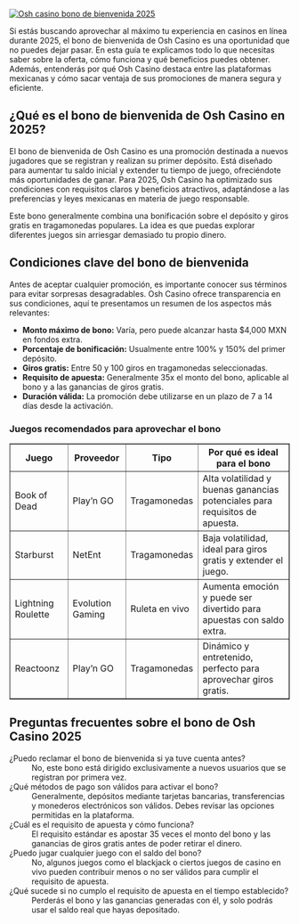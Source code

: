 [![Osh casino bono de bienvenida 2025](https://123-caf.pages.dev/gitsignup.png)](https://vrmoo.ru/Bt82HjjY)

<p>Si estás buscando aprovechar al máximo tu experiencia en casinos en línea durante 2025, el bono de bienvenida de Osh Casino es una oportunidad que no puedes dejar pasar. En esta guía te explicamos todo lo que necesitas saber sobre la oferta, cómo funciona y qué beneficios puedes obtener. Además, entenderás por qué Osh Casino destaca entre las plataformas mexicanas y cómo sacar ventaja de sus promociones de manera segura y eficiente.</p>  <h2>¿Qué es el bono de bienvenida de Osh Casino en 2025?</h2> <p>El bono de bienvenida de Osh Casino es una promoción destinada a nuevos jugadores que se registran y realizan su primer depósito. Está diseñado para aumentar tu saldo inicial y extender tu tiempo de juego, ofreciéndote más oportunidades de ganar. Para 2025, Osh Casino ha optimizado sus condiciones con requisitos claros y beneficios atractivos, adaptándose a las preferencias y leyes mexicanas en materia de juego responsable.</p> <p>Este bono generalmente combina una bonificación sobre el depósito y giros gratis en tragamonedas populares. La idea es que puedas explorar diferentes juegos sin arriesgar demasiado tu propio dinero.</p>  <h2>Condiciones clave del bono de bienvenida</h2> <p>Antes de aceptar cualquier promoción, es importante conocer sus términos para evitar sorpresas desagradables. Osh Casino ofrece transparencia en sus condiciones, aquí te presentamos un resumen de los aspectos más relevantes:</p> <ul>   <li><strong>Monto máximo de bono:</strong> Varía, pero puede alcanzar hasta $4,000 MXN en fondos extra.</li>   <li><strong>Porcentaje de bonificación:</strong> Usualmente entre 100% y 150% del primer depósito.</li>   <li><strong>Giros gratis:</strong> Entre 50 y 100 giros en tragamonedas seleccionadas.</li>   <li><strong>Requisito de apuesta:</strong> Generalmente 35x el monto del bono, aplicable al bono y a las ganancias de giros gratis.</li>   <li><strong>Duración válida:</strong> La promoción debe utilizarse en un plazo de 7 a 14 días desde la activación.</li> </ul>  <h3>Juegos recomendados para aprovechar el bono</h3> <table border="1" cellpadding="5" cellspacing="0">   <thead>     <tr>       <th>Juego</th>       <th>Proveedor</th>       <th>Tipo</th>       <th>Por qué es ideal para el bono</th>     </tr>   </thead>   <tbody>     <tr>       <td>Book of Dead</td>       <td>Play’n GO</td>       <td>Tragamonedas</td>       <td>Alta volatilidad y buenas ganancias potenciales para requisitos de apuesta.</td>     </tr>     <tr>       <td>Starburst</td>       <td>NetEnt</td>       <td>Tragamonedas</td>       <td>Baja volatilidad, ideal para giros gratis y extender el juego.</td>     </tr>     <tr>       <td>Lightning Roulette</td>       <td>Evolution Gaming</td>       <td>Ruleta en vivo</td>       <td>Aumenta emoción y puede ser divertido para apuestas con saldo extra.</td>     </tr>     <tr>       <td>Reactoonz</td>       <td>Play’n GO</td>       <td>Tragamonedas</td>       <td>Dinámico y entretenido, perfecto para aprovechar giros gratis.</td>     </tr>   </tbody> </table>  <h2>Preguntas frecuentes sobre el bono de Osh Casino 2025</h2> <dl>   <dt>¿Puedo reclamar el bono de bienvenida si ya tuve cuenta antes?</dt>   <dd>No, este bono está dirigido exclusivamente a nuevos usuarios que se registran por primera vez.</dd>    <dt>¿Qué métodos de pago son válidos para activar el bono?</dt>   <dd>Generalmente, depósitos mediante tarjetas bancarias, transferencias y monederos electrónicos son válidos. Debes revisar las opciones permitidas en la plataforma.</dd>    <dt>¿Cuál es el requisito de apuesta y cómo funciona?</dt>   <dd>El requisito estándar es apostar 35 veces el monto del bono y las ganancias de giros gratis antes de poder retirar el dinero.</dd>    <dt>¿Puedo jugar cualquier juego con el saldo del bono?</dt>   <dd>No, algunos juegos como el blackjack o ciertos juegos de casino en vivo pueden contribuir menos o no ser válidos para cumplir el requisito de apuesta.</dd>    <dt>¿Qué sucede si no cumplo el requisito de apuesta en el tiempo establecido?</dt>   <dd>Perderás el bono y las ganancias generadas con él, y solo podrás usar el saldo real que hayas depositado.</dd> </dl>
